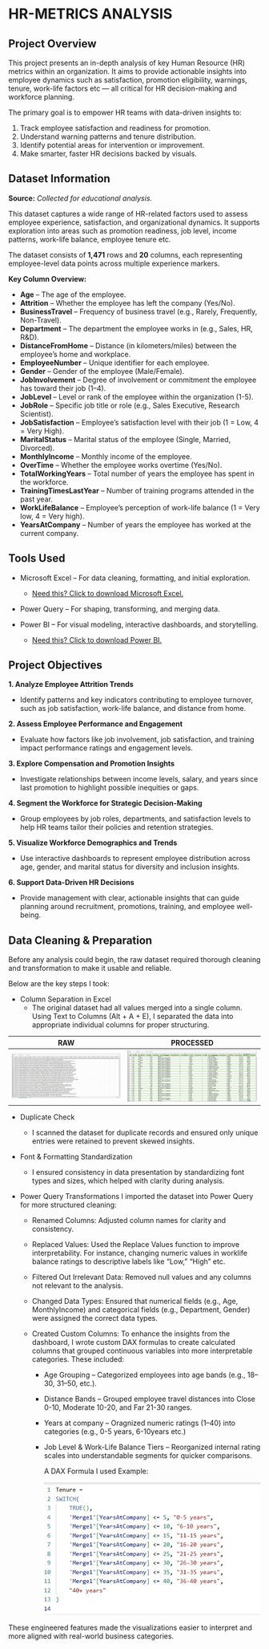 # HR-METRICS ANALYSIS

## Project Overview

This project presents an in-depth analysis of key Human Resource (HR) metrics within an organization. It aims to provide actionable insights into employee dynamics such as satisfaction, promotion eligibility, warnings, tenure, work-life factors etc — all critical for HR decision-making and workforce planning.

The primary goal is to empower HR teams with data-driven insights to:

1. Track employee satisfaction and readiness for promotion.
2. Understand warning patterns and tenure distribution.
3. Identify potential areas for intervention or improvement.
4. Make smarter, faster HR decisions backed by visuals.

## Dataset Information

**Source:** _Collected for educational analysis._

This dataset captures a wide range of HR-related factors used to assess employee experience, satisfaction, and organizational dynamics. It supports exploration into areas such as promotion readiness, job level, income patterns, work-life balance, employee tenure etc.

The dataset consists of **1,471** rows and **20** columns, each representing employee-level data points across multiple experience markers.

**Key Column Overview:**

- **Age** – The age of the employee.
- **Attrition** – Whether the employee has left the company (Yes/No).
- **BusinessTravel** – Frequency of business travel (e.g., Rarely, Frequently, Non-Travel).
- **Department** – The department the employee works in (e.g., Sales, HR, R&D).
- **DistanceFromHome** – Distance (in kilometers/miles) between the employee’s home and workplace.
- **EmployeeNumber** – Unique identifier for each employee.
- **Gender** – Gender of the employee (Male/Female).
- **JobInvolvement** – Degree of involvement or commitment the employee has toward their job (1–4).
- **JobLevel** – Level or rank of the employee within the organization (1-5).
- **JobRole** – Specific job title or role (e.g., Sales Executive, Research Scientist).
- **JobSatisfaction** – Employee’s satisfaction level with their job (1 = Low, 4 = Very High).
- **MaritalStatus** – Marital status of the employee (Single, Married, Divorced).
- **MonthlyIncome** – Monthly income of the employee.
- **OverTime** – Whether the employee works overtime (Yes/No).
- **TotalWorkingYears** – Total number of years the employee has spent in the workforce.
- **TrainingTimesLastYear** – Number of training programs attended in the past year.
- **WorkLifeBalance** – Employee’s perception of work-life balance (1 = Very low, 4 = Very high).
- **YearsAtCompany** – Number of years the employee has worked at the current company.


## Tools Used

- Microsoft Excel – For data cleaning, formatting, and initial exploration.
  - [Need this? Click to download Microsoft Excel.](https://microsoft.com)

- Power Query – For shaping, transforming, and merging data.

- Power BI – For visual modeling, interactive dashboards, and storytelling.
  - [Need this? Click to download Power BI.](https://www.microsoft.com/en-us/power-platform/products/power-bi/downloads)

## Project Objectives
**1. Analyze Employee Attrition Trends**
  - Identify patterns and key indicators contributing to employee turnover, such as job satisfaction, work-life balance, and distance from home.

**2. Assess Employee Performance and Engagement**
  - Evaluate how factors like job involvement, job satisfaction, and training impact performance ratings and engagement levels.

**3. Explore Compensation and Promotion Insights**
  - Investigate relationships between income levels, salary, and years since last promotion to highlight possible inequities or gaps.

**4. Segment the Workforce for Strategic Decision-Making**
  - Group employees by job roles, departments, and satisfaction levels to help HR teams tailor their policies and retention strategies.

**5. Visualize Workforce Demographics and Trends**
  - Use interactive dashboards to represent employee distribution across age, gender, and marital status for diversity and inclusion insights.

**6. Support Data-Driven HR Decisions**
  - Provide management with clear, actionable insights that can guide planning around recruitment, promotions, training, and employee well-being.

## Data Cleaning & Preparation

Before any analysis could begin, the raw dataset required thorough cleaning and transformation to make it usable and reliable. 

Below are the key steps I took:

- Column Separation in Excel
  - The original dataset had all values merged into a single column. Using Text to Columns (Alt + A + E), I separated the data into appropriate individual columns for proper structuring.

RAW                                                                    |  PROCESSED          
:--------------------------------------------------------------------: | :----------------------------------------------------------------------------------:
 ![](RawData.jpg)                                                      |   ![](Separated.jpg)

- Duplicate Check
  - I scanned the dataset for duplicate records and ensured only unique entries were retained to prevent skewed insights.

- Font & Formatting Standardization
  - I ensured consistency in data presentation by standardizing font types and sizes, which helped with clarity during analysis.

- Power Query Transformations
I imported the dataset into Power Query for more structured cleaning:

  - Renamed Columns: Adjusted column names for clarity and consistency.
    
  - Replaced Values: Used the Replace Values function to improve interpretability. For instance, changing numeric values in worklife balance ratings to descriptive labels like “Low,” “High” etc.
    
  - Filtered Out Irrelevant Data: Removed null values and any columns not relevant to the analysis.
    
  - Changed Data Types: Ensured that numerical fields (e.g., Age, MonthlyIncome) and categorical fields (e.g., Department, Gender) were assigned the correct data types.
    
  - Created Custom Columns:
    To enhance the insights from the dashboard, I wrote custom DAX formulas to create calculated columns that grouped continuous variables into more interpretable categories. These included:
    
      - Age Grouping – Categorized employees into age bands (e.g., 18–30, 31–50, etc.).
        
      - Distance Bands – Grouped employee travel distances into Close 0-10, Moderate 10-20, and Far 21-30 ranges.
        
      - Years at company – Oragnized numeric ratings (1–40) into categories (e.g., 0-5 years, 6-10years etc.)
        
      - Job Level & Work-Life Balance Tiers – Reorganized internal rating scales into understandable segments for quicker comparisons.
      
        A DAX Formula I used Example:

        ![](Dax.jpg)

These engineered features made the visualizations easier to interpret and more aligned with real-world business categories.


